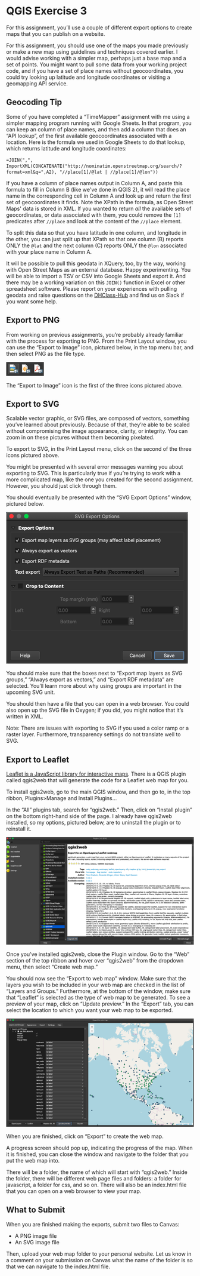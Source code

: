 # QGIS Exercise 3
For this assignment, you’ll use a couple of different export options to create maps that you can publish on a website. 

For this assignment, you should use one of the maps you made previously or make a new map using guidelines and techniques covered earlier. I would advise working with a simpler map, perhaps just a base map and a set of points. You might want to pull some data from your working project code, and if you have a set of place names without geocoordinates, you could try looking up latitude and longitude coordinates or visiting a geomapping API service. 

## Geocoding Tip
Some of you have completed a “TimeMapper” assignment with me using a simpler mapping program running with Google Sheets. In that program, you can keep an column of place names, and then add a column that does an “API lookup”, of the first available geocoordinates associated with a location. Here is the formula we used in Google Sheets to do that lookup, which returns latitude and longitude coordinates:

```
=JOIN(",", ImportXML(CONCATENATE("http://nominatim.openstreetmap.org/search/?format=xml&q=",A2), "//place[1]/@lat | //place[1]/@lon"))
```

If you have a column of place names output in Column A, and paste this formula to fill in Column B (like we've done in QGIS 2), it will read the place name in the corresponding cell in Column A and look up and return the first set of geocoordinates it finds. Note the XPath in the formula, as Open Street Maps' data is stored in XML. If you wanted to return *all* the available sets of geocordinates, or data associated with them, you could remove the `[1]` predicates after `//place` and look at the content of the `//place` element.

To split this data so that you have latitude in one column, and longitude in the other, you can just split up that XPath so that one column (B) reports ONLY the `@lat` and the next column (C) reports ONLY the `@lon` associated with your place name in Column A.

It will be possible to pull this geodata in XQuery, too, by the way, working with Open Street Maps as an external database. Happy experimenting. You will be able to import a TSV or CSV into Google Sheets and export it. And there may be a working variation on this `JOIN()` function in Excel or other spreadsheet software. Please report on your experiences with pulling geodata and raise questions on the [DHClass-Hub](https://github.com/ebeshero/DHClass-Hub) and find us on Slack if you want some help. 


## Export to PNG 
From working on previous assignments, you’re probably already familiar with the process for exporting to PNG. From the Print Layout window, you can use the “Export to Image” icon, pictured below, in the top menu bar, and then select PNG as the file type. 

![](qgis_3/Screen%20Shot%202020-03-24%20at%202.21.23%20PM.png)

The “Export to Image” icon is the first of the three icons pictured above. 

## Export to SVG 
Scalable vector graphic, or SVG files, are composed of vectors, something you’ve learned about previously. Because of that, they’re able to be scaled without compromising the image appearance, clarity, or integrity. You can zoom in on these pictures without them becoming pixelated. 

To export to SVG, in the Print Layout menu, click on the second of the three icons pictured above. 

You might be presented with several error messages warning you about exporting to SVG. This is particularly true if you’re trying to work with a more complicated map, like the one you created for the second assignment. However, you should just click through them. 

You should eventually be presented with the “SVG Export Options” window, pictured below. 

![](qgis_3/Screen%20Shot%202020-03-24%20at%202.25.19%20PM.png)

You should make sure that the boxes next to “Export map layers as SVG groups,” “Always export as vectors,” and “Export RDF metadata” are selected. You’ll learn more about why using groups are important in the upcoming SVG unit. 

You should then have a file that you can open in a web browser. You could also open up the SVG file in Oxygen; if you did, you might notice that it’s written in XML. 

Note: There are issues with exporting to SVG if you used a color ramp or a raster layer. Furthermore, transparency settings do not translate well to SVG. 

## Export to Leaflet 
[Leaflet is a JavaScript library for interactive maps](https://leafletjs.com). There is a QGIS plugin called qgis2web that will generate the code for a Leaflet web map for you. 

To install qgis2web, go to the main QGIS window, and then go to, in the top ribbon, Plugins>Manage and Install Plugins… 

In the “All” plugins tab, search for “qgis2web.” Then, click on “Install plugin” on the bottom right-hand side of the page. I already have qgis2web installed, so my options, pictured below, are to uninstall the plugin or to reinstall it. 

![](qgis_3/Screen%20Shot%202020-03-24%20at%202.32.38%20PM.png)

Once you’ve installed qgis2web, close the Plugin window. Go to the “Web” section of the top ribbon and hover over “qgis2web” from the dropdown menu, then select “Create web map.” 

You should now see the “Export to web map” window. Make sure that the layers you wish to be included in your web map are checked in the list of “Layers and Groups.” Furthermore, at the bottom of the window, make sure that “Leaflet” is selected as the type of web map to be generated. To see a preview of your map, click on “Update preview.” In the “Export” tab, you can select the location to which you want your web map to be exported. 

![](qgis_3/Screen%20Shot%202020-03-24%20at%202.58.55%20PM.png)

When you are finished, click on “Export” to create the web map. 

A progress screen should pop up, indicating the progress of the map. When it is finished, you can close the window and navigate to the folder that you put the web map into. 

There will be a folder, the name of which will start with “qgis2web.” Inside the folder, there will be different web page files and folders: a folder for javascript, a folder for css, and so on. There will also be an index.html file that you can open on a web browser to view your map. 

## What to Submit 
When you are finished making the exports, submit two files to Canvas: 
* A PNG image file 
* An SVG image file 

Then, upload your web map folder to your personal website. Let us know in a comment on your submission on Canvas what the name of the folder is so that we can navigate to the index.html file. 